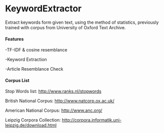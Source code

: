 # KeywordExtractor
Extract keywords form given text, using the method of statistics, previously trained with corpus from University of Oxford Text Archive.

#### Features
  -TF-IDF & cosine resemblance

  -Keyword Extraction

  -Article Resemblance Check

#### Corpus List
  Stop Words list: http://www.ranks.nl/stopwords
 
  British National Corpus: http://www.natcorp.ox.ac.uk/ 

  American National Corpus: http://www.anc.org/ 

  Leipzig Corpora Collection: http://corpora.informatik.uni-leipzig.de/download.html

